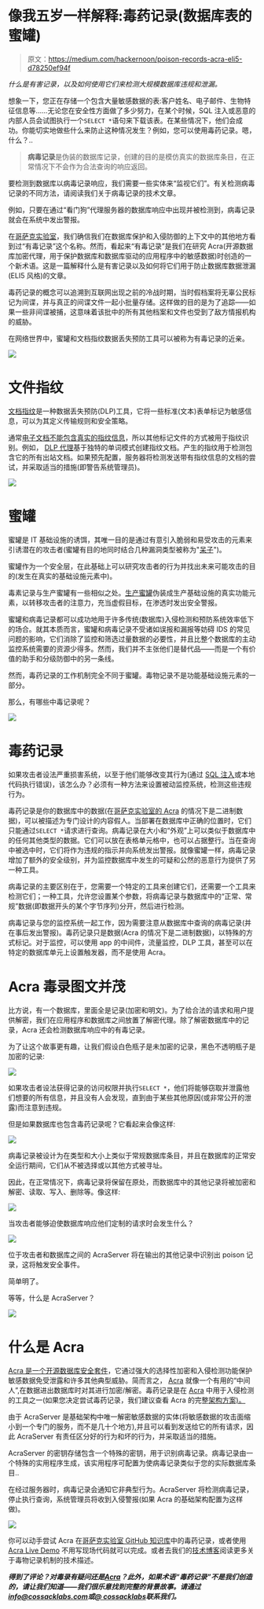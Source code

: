# 像我五岁一样解释:毒药记录(数据库表的蜜罐)

> 原文：<https://medium.com/hackernoon/poison-records-acra-eli5-d78250ef94f>

*什么是有害记录，以及如何使用它们来检测大规模数据库违规和泄漏。*

想象一下，您正在存储一个包含大量敏感数据的表:客户姓名、电子邮件、生物特征信息等……无论您在安全性方面做了多少努力，在某个时候，SQL 注入或恶意的内部人员会试图执行一个`SELECT *`语句来下载该表。在某些情况下，他们会成功。你能切实地做些什么来防止这种情况发生？例如，您可以使用毒药记录。嗯，什么？..

> **病毒记录**是伪装的数据库记录，创建的目的是模仿真实的数据库条目，在正常情况下不会作为合法查询的响应返回。

要检测到数据库以病毒记录响应，我们需要一些实体来“监视它们”。有关检测病毒记录的不同方法，请阅读我们关于病毒记录的技术文章。

例如，只要在通过“看门狗”代理服务器的数据库响应中出现并被检测到，病毒记录就会在系统中发出警报。

在[哥萨克实验室](https://www.cossacklabs.com/)，我们确信我们在数据库保护和入侵防御的上下文中的其他地方看到过“有毒记录”这个名称。然而，看起来“有毒记录”是我们在研究 Acra(开源数据库加密代理，用于保护数据库和数据库驱动的应用程序中的敏感数据)时创造的一个新术语。这是一篇解释什么是有害记录以及如何将它们用于防止数据库数据泄漏(ELI5 风格)的文章。

毒药记录的概念可以追溯到互联网出现之前的冷战时期，当时假档案将无辜公民标记为间谍，并与真正的间谍文件一起小批量存储。这样做的目的是为了追踪——如果一些非间谍被捕，这意味着该批中的所有其他档案和文件也受到了敌方情报机构的威胁。

在网络世界中，蜜罐和文档指纹数据丢失预防工具可以被称为有毒记录的近亲。

![](img/5c95cf7594dc4eeaf3d5815c82112b13.png)

# **文件指纹**

[文档指纹](https://docs.microsoft.com/en-us/exchange/security-and-compliance/data-loss-prevention/document-fingerprinting)是一种数据丢失预防(DLP)工具，它将一些标准(文本)表单标记为敏感信息，可以为其定义传输规则和安全策略。

通常[电子文档不能包含真实的指纹信息](https://insights.speakwithageek.com/post/Prevent-Data-Loss-with-Document-Fingerprinting)，所以其他标记文件的方式被用于指纹识别。例如， [DLP 代理](https://en.wikipedia.org/wiki/Data_loss_prevention_software)基于独特的单词模式创建指纹文档。产生的指纹用于检测包含它的所有出站文档。如果预先配置，服务器将检测发送带有指纹信息的文档的尝试，并采取适当的措施(即警告系统管理员)。

![](img/773bcdd179c5a53fcf82c97c790ebb23.png)

# **蜜罐**

蜜罐是 IT 基础设施的诱饵，其唯一目的是通过有意引入脆弱和易受攻击的元素来引诱潜在的攻击者(蜜罐有目的地同时结合几种漏洞类型被称为"[呆子](http://misclassblog.com/database-design-and-development/honeypots-dorks-and-a-protective-sql-injection/)")。

蜜罐作为一个安全层，在此基础上可以研究攻击者的行为并找出未来可能攻击的目的(发生在真实的基础设施元素中)。

毒素记录与生产蜜罐有一些相似之处。[生产蜜罐](https://en.wikipedia.org/wiki/Honeypot_(computing))伪装成生产基础设施的真实功能元素，以转移攻击者的注意力，充当虚假目标，在渗透时发出安全警报。

蜜罐和病毒记录都可以成功地用于许多传统(数据库)入侵检测和预防系统效率低下的场合。就其本质而言，蜜罐和病毒记录不受诸如误报和漏报等妨碍 IDS 的常见问题的影响，它们消除了监控和筛选过量数据的必要性，并且比整个数据库的主动监控系统需要的资源少得多。然而，我们并不主张他们是替代品——而是一个有价值的助手和分级防御中的另一条线。

然而，毒药记录的工作机制完全不同于蜜罐。毒物记录不是功能基础设施元素的一部分。

那么，有哪些中毒记录呢？

![](img/bc7e2261f9145ee5266a8a26a45753db.png)

# **毒药记录**

如果攻击者设法严重损害系统，以至于他们能够改变其行为(通过 [SQL 注入](https://gbhackers.com/latest-google-sql-dorks/)或本地代码执行错误)，该怎么办？必须有一种方法来设置被动监控系统，检测这些违规行为。

毒药记录是你的数据库中的数据(在[哥萨克实验室的 Acra](https://www.cossacklabs.com/acra/) 的情况下是二进制数据)，可以被描述为专门设计的内容假人。当部署在数据库中正确的位置时，它们只能通过`SELECT *`请求进行查询。病毒记录在大小和“外观”上可以类似于数据库中的任何其他类型的数据。它们可以放在表格单元格中，也可以占据整行。当在查询中被选中时，它们将作为违规的指示并向系统发出警报。就像蜜罐一样，病毒记录增加了额外的安全级别，并为监控数据库中发生的可疑和公然的恶意行为提供了另一种工具。

病毒记录的主要区别在于，您需要一个特定的工具来创建它们，还需要一个工具来检测它们；一种工具，允许您设置某个参数，将病毒记录与数据库中的“正常、常规”数据(即数据开头的某个字节序列)分开，然后进行检测。

病毒记录与您的监控系统一起工作，因为需要注意从数据库中查询的病毒记录(并在事后发出警报)。毒药记录只是数据(Acra 的情况下是二进制数据)，以特殊的方式标记。对于监控，可以使用 app 的中间件，流量监控，DLP 工具，甚至可以在特定的数据库单元上设置触发器，而不是使用 Acra。

# **Acra 毒录图文并茂**

比方说，有一个数据库，里面全是记录(加密和明文)。为了给合法的请求和用户提供解密，我们在应用程序和数据库之间放置了解密代理。除了解密数据库中的记录，Acra 还会检测数据库响应中的有毒记录。

为了让这个故事更有趣，让我们假设白色瓶子是未加密的记录，黑色不透明瓶子是加密的记录:

![](img/c0aefca5cdf867142e5e25ff0f2fd1d4.png)

如果攻击者设法获得记录的访问权限并执行`SELECT *`，他们将能够窃取并泄露他们想要的所有信息，并且没有人会发现，直到由于某些其他原因(或非常公开的泄露)而注意到违规。

但是如果数据库也包含毒药记录呢？它看起来会像这样:

![](img/662b2b809fa08ab8efbab42b6ddd1522.png)

病毒记录被设计为在类型和大小上类似于常规数据库条目，并且在数据库的正常安全运行期间，它们从不被选择或以其他方式被寻址。

因此，在正常情况下，病毒记录将保留在原处，而数据库中的其他记录将被加密和解密、读取、写入、删除等。像这样:

![](img/317e290f90a2615b76582f46f123419d.png)

当攻击者能够迫使数据库响应他们定制的请求时会发生什么？

![](img/a26fc64dfb86c55d49879c5b651fb8cb.png)

位于攻击者和数据库之间的 AcraServer 将在输出的其他记录中识别出 poison 记录，这将触发安全事件。

简单明了。

等等，什么是 AcraServer？

![](img/39860be7121eae35c8167fc64ddda960.png)

# **什么是 Acra**

[Acra 是一个开源数据库安全套件](https://github.com/cossacklabs/acra)，它通过强大的选择性加密和入侵检测功能保护敏感数据免受泄露和许多其他典型威胁。简而言之， [Acra](https://www.cossacklabs.com/acra/) 就像一个有用的“中间人”,在数据进出数据库时对其进行加密/解密。毒药记录是在 [Acra](https://www.cossacklabs.com/acra/) 中用于入侵检测的工具之一(如果您决定尝试毒药记录，我们建议查看 Acra 的完整[架构方案)。](https://github.com/cossacklabs/acra/wiki/Architecture-and-data-flow)

由于 AcraServer 是基础架构中唯一解密敏感数据的实体(将敏感数据的攻击面缩小到一个专门的服务，而不是几十个地方),并且可以看到发送给它的所有请求，因此 AcraServer 有责任区分好的行为和坏的行为，并采取适当的措施。

AcraServer 的密钥存储包含一个特殊的密钥，用于识别病毒记录。病毒记录由一个特殊的实用程序生成，该实用程序可配置为使病毒记录类似于您的实际数据库条目..

在经过服务器时，病毒记录会通知它非典型行为。AcraServer 将检测病毒记录，停止执行查询，系统管理员将收到入侵警报(如果 Acra 的基础架构配置为这样做)。

![](img/2c5e79e2ab50f4165d02fc096724a9e2.png)

你可以动手尝试 Acra 在[哥萨克实验室 GitHub 知识库](https://github.com/cossacklabs/acra/)中的毒药记录，或者使用 [Acra Live Demo](https://www.cossacklabs.com/acra/#acralivedemo) 不用写现场代码就可以完成。或者去我们的[技术博客](https://cossacklabs.com/blog/acra-poison-records.html)阅读更多关于毒物记录机制的技术描述。

***得到了评论？对毒录有疑问还是***[***Acra***](https://www.cossacklabs.com/acra/)***？此外，如果术语“毒药记录”不是我们创造的，请让我们知道——我们很乐意找到完整的背景故事。请通过***[***info@cossacklabs.com***](http://info@cossacklabs.com/)***或***[***@ cossacklabs***](https://twitter.com/cossacklabs)***联系我们。***